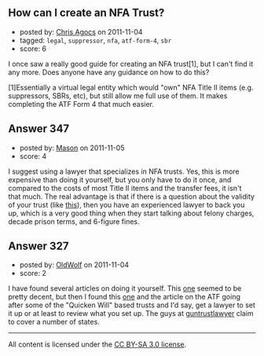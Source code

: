 ## How can I create an NFA Trust?

- posted by: [Chris Agocs](https://stackexchange.com/users/-1/12-chris-agocs) on 2011-11-04
- tagged: `legal`, `suppressor`, `nfa`, `atf-form-4`, `sbr`
- score: 6

<p>I once saw a really good guide for creating an NFA trust[1], but I can't find it any more. Does anyone have any guidance on how to do this?</p>

<p>[1]Essentially a virtual legal entity which would "own" NFA Title II items (e.g. suppressors, SBRs, etc), but still allow me full use of them. It makes completing the ATF Form 4 that much easier.</p>



## Answer 347

- posted by: [Mason](https://stackexchange.com/users/-1/19-mason) on 2011-11-05
- score: 4

<p>I suggest using a lawyer that specializes in NFA trusts. Yes, this is more expensive than doing it yourself, but you only have to do it once, and compared to the costs of most Title II items and the transfer fees, it isn't that much. The real advantage is that if there is a question about the validity of your trust (like <a href="http://www.guntrustlawyer.com/2009/05/batfe-seeks-to-seize-nfa-firea.html" rel="nofollow">this</a>), then you have an experienced lawyer to back you up, which is a very good thing when they start talking about felony charges, decade prison terms, and 6-figure fines.</p>



## Answer 327

- posted by: [OldWolf](https://stackexchange.com/users/-1/111-oldwolf) on 2011-11-04
- score: 2

<p>I have found several articles on doing it yourself. 
This <a href="http://www.northwestfirearms.com/nfa-weapons/26116-how-set-up-trust-nfa.html" rel="nofollow">one</a> seemed to be pretty decent, but then I found this <a href="http://arizonagunlist.com/How_to_buy_NFA_class3_weapons_with_a_revocable_living_trust_without_a_CLEO_signoff.html" rel="nofollow">one</a>
and the article on the ATF going after some of the "Quicken Will" based trusts and I'd say, get a lawyer to set it up or at least to review what you set up. The guys at <a href="http://www.guntrustlawyer.com/contact.html" rel="nofollow">guntrustlawyer</a> claim to cover a number of states.</p>




---

All content is licensed under the [CC BY-SA 3.0 license](https://creativecommons.org/licenses/by-sa/3.0/).
